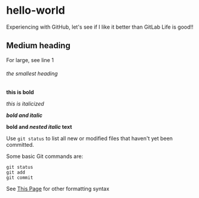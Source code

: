 # hello-world

Experiencing with GitHub, let's see if I like it better than GitLab
Life is good!!

## Medium heading
For large, see line 1
###### the smallest heading

**this is bold**

*this is italicized*

***bold and italic***

**bold and _nested italic_ text**

Use `git status` to list all new or modified files that haven't yet been committed.

Some basic Git commands are:
```
git status
git add
git commit
```

See [This Page](https://docs.github.com/en/github/writing-on-github/getting-started-with-writing-and-formatting-on-github/basic-writing-and-formatting-syntax) for other formatting syntax

